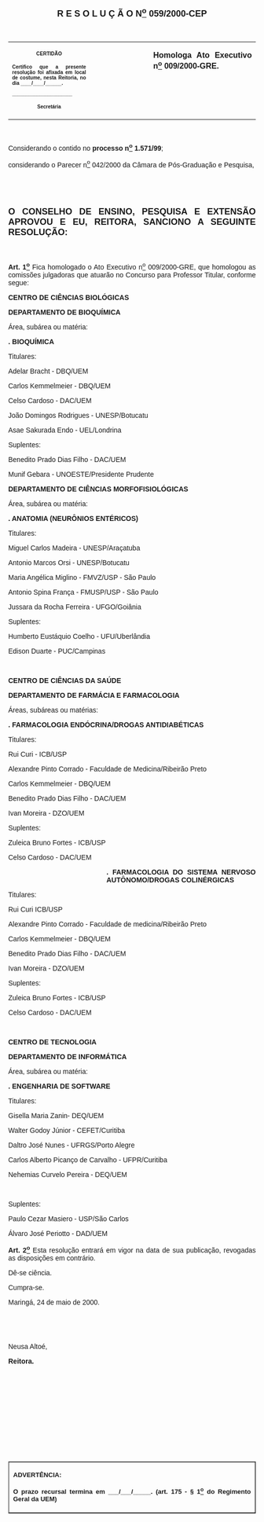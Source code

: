 <BODY LINK="#0000ff" VLINK="#800080">

<B><FONT FACE="Arial" SIZE=4><P ALIGN="CENTER">R E S O L U &Ccedil; &Atilde; O N<U><SUP>o</U></SUP> 059/2000-CEP</P>
</B></FONT><FONT FACE="Arial"><P ALIGN="JUSTIFY">&nbsp;</P></FONT>
<TABLE CELLSPACING=0 BORDER=0 CELLPADDING=7 WIDTH=593>
<TR><TD WIDTH="33%" VALIGN="TOP">
<P ALIGN="CENTER"><B><FONT FACE="Arial" SIZE=1>CERTID&Atilde;O</P>
<P ALIGN="JUSTIFY">Certifico que a presente resolu&ccedil;&atilde;o foi afixada em local de costume, nesta Reitoria, no dia ____/____/______.</P>
<P ALIGN="JUSTIFY">______________________</P>
<P ALIGN="CENTER">Secret&aacute;ria</B></FONT></TD>
<TD WIDTH="24%" VALIGN="TOP">
<P>&nbsp;</TD>
<TD WIDTH="43%" VALIGN="TOP">
<B><FONT FACE="Arial"><P ALIGN="JUSTIFY">Homologa Ato Executivo n<U><SUP>o</U></SUP> 009/2000-GRE.</B></FONT></TD>
</TR>
</TABLE>

<FONT FACE="Arial"><P ALIGN="JUSTIFY">&nbsp;</P>
<P ALIGN="JUSTIFY">&#9;Considerando o contido no <B>processo n<U><SUP>o</U></SUP> 1.571/99</B>;</P>
<P ALIGN="JUSTIFY">&#9;considerando o Parecer n<U><SUP>o</U></SUP> 042/2000 da C&acirc;mara de P&oacute;s-Gradua&ccedil;&atilde;o e Pesquisa,</P>
<P ALIGN="JUSTIFY">&nbsp;</P>
<P ALIGN="JUSTIFY">&nbsp;</P>
</FONT><B><FONT FACE="Arial" SIZE=4><P ALIGN="JUSTIFY">O CONSELHO DE ENSINO, PESQUISA E EXTENS&Atilde;O APROVOU E EU, REITORA, SANCIONO A SEGUINTE RESOLU&Ccedil;&Atilde;O:</P>
</B></FONT><FONT FACE="Arial"><P ALIGN="JUSTIFY">&nbsp;</P>
<P ALIGN="JUSTIFY">&#9;<B>Art. 1<U><SUP>o</B></U></SUP> Fica homologado o Ato Executivo n<U><SUP>o</U></SUP> 009/2000-GRE, que homologou as comiss&otilde;es julgadoras que atuar&atilde;o no Concurso para Professor Titular, conforme segue:</P>
<B><P ALIGN="JUSTIFY">CENTRO DE CI&Ecirc;NCIAS BIOL&Oacute;GICAS</P>
<P ALIGN="JUSTIFY">DEPARTAMENTO DE BIOQU&Iacute;MICA</P>
</B><P ALIGN="JUSTIFY">&Aacute;rea, sub&aacute;rea ou mat&eacute;ria:</P>
<B><P ALIGN="JUSTIFY">. BIOQU&Iacute;MICA</P>
</B><P ALIGN="JUSTIFY">Titulares:</P>
<P ALIGN="JUSTIFY">Adelar Bracht - DBQ/UEM</P>
<P ALIGN="JUSTIFY">Carlos Kemmelmeier - DBQ/UEM</P>
<P ALIGN="JUSTIFY">Celso Cardoso - DAC/UEM</P>
<P ALIGN="JUSTIFY">Jo&atilde;o Domingos Rodrigues - UNESP/Botucatu</P>
<P ALIGN="JUSTIFY">Asae Sakurada Endo - UEL/Londrina</P>
<P ALIGN="JUSTIFY">Suplentes:</P>
<P ALIGN="JUSTIFY">Benedito Prado Dias Filho - DAC/UEM</P>
<P ALIGN="JUSTIFY">Munif Gebara - UNOESTE/Presidente Prudente</P>
<B><P ALIGN="JUSTIFY">DEPARTAMENTO DE CI&Ecirc;NCIAS MORFOFISIOL&Oacute;GICAS</P>
</B><P ALIGN="JUSTIFY">&Aacute;rea, sub&aacute;rea ou mat&eacute;ria:</P>
<B><P ALIGN="JUSTIFY">. ANATOMIA (NEUR&Ocirc;NIOS ENT&Eacute;RICOS)</P>
</B><P ALIGN="JUSTIFY">Titulares:</P>
<P ALIGN="JUSTIFY">Miguel Carlos Madeira - UNESP/Ara&ccedil;atuba</P>
<P ALIGN="JUSTIFY">Antonio Marcos Orsi - UNESP/Botucatu</P>
<P ALIGN="JUSTIFY">Maria Ang&eacute;lica Miglino - FMVZ/USP - S&atilde;o Paulo</P>
<P ALIGN="JUSTIFY">Antonio Spina Fran&ccedil;a - FMUSP/USP - S&atilde;o Paulo</P>
<P ALIGN="JUSTIFY">Jussara da Rocha Ferreira - UFGO/Goi&acirc;nia</P>
<P ALIGN="JUSTIFY">Suplentes:</P>
<P ALIGN="JUSTIFY">Humberto Eust&aacute;quio Coelho - UFU/Uberl&acirc;ndia</P>
<P ALIGN="JUSTIFY">Edison Duarte - PUC/Campinas</P>
<P ALIGN="JUSTIFY">&nbsp;</P>
<B><P ALIGN="JUSTIFY">CENTRO DE CI&Ecirc;NCIAS DA SA&Uacute;DE</P>
<P ALIGN="JUSTIFY">DEPARTAMENTO DE FARM&Aacute;CIA E FARMACOLOGIA</P>
</B><P ALIGN="JUSTIFY">&Aacute;reas, sub&aacute;reas ou mat&eacute;rias:</P>
<B><P ALIGN="JUSTIFY">. FARMACOLOGIA END&Oacute;CRINA/DROGAS ANTIDIAB&Eacute;TICAS</P>
</B><P ALIGN="JUSTIFY">Titulares:</P>
<P ALIGN="JUSTIFY">Rui Curi - ICB/USP</P>
<P ALIGN="JUSTIFY">Alexandre Pinto Corrado - Faculdade de Medicina/Ribeir&atilde;o Preto </P>
<P ALIGN="JUSTIFY">Carlos Kemmelmeier - DBQ/UEM</P>
<P ALIGN="JUSTIFY">Benedito Prado Dias Filho - DAC/UEM</P>
<P ALIGN="JUSTIFY">Ivan Moreira - DZO/UEM</P>
<P ALIGN="JUSTIFY">Suplentes:</P>
<P ALIGN="JUSTIFY">Zuleica Bruno Fortes - ICB/USP</P>
<P ALIGN="JUSTIFY">Celso Cardoso - DAC/UEM</P><DIR>
<DIR>
<DIR>
<DIR>
<DIR>

<B><P ALIGN="JUSTIFY">. FARMACOLOGIA DO SISTEMA NERVOSO AUT&Ocirc;NOMO/DROGAS COLIN&Eacute;RGICAS</P></DIR>
</DIR>
</DIR>
</DIR>
</DIR>

</B><P ALIGN="JUSTIFY">Titulares:</P>
<P ALIGN="JUSTIFY">Rui Curi ICB/USP</P>
<P ALIGN="JUSTIFY">Alexandre Pinto Corrado - Faculdade de medicina/Ribeir&atilde;o Preto</P>
<P ALIGN="JUSTIFY">Carlos Kemmelmeier - DBQ/UEM</P>
<P ALIGN="JUSTIFY">Benedito Prado Dias Filho - DAC/UEM</P>
<P ALIGN="JUSTIFY">Ivan Moreira - DZO/UEM</P>
<P ALIGN="JUSTIFY">Suplentes:</P>
<P ALIGN="JUSTIFY">Zuleica Bruno Fortes - ICB/USP</P>
<P ALIGN="JUSTIFY">Celso Cardoso - DAC/UEM</P>
<P ALIGN="JUSTIFY">&nbsp;</P>
<B><P ALIGN="JUSTIFY">CENTRO DE TECNOLOGIA</P>
<P ALIGN="JUSTIFY">DEPARTAMENTO DE INFORM&Aacute;TICA</P>
</B><P ALIGN="JUSTIFY">&Aacute;rea, sub&aacute;rea ou mat&eacute;ria:</P>
<B><P ALIGN="JUSTIFY">. ENGENHARIA DE SOFTWARE</P>
</B><P ALIGN="JUSTIFY">Titulares:</P>
<P ALIGN="JUSTIFY">Gisella Maria Zanin- DEQ/UEM</P>
<P ALIGN="JUSTIFY">Walter Godoy J&uacute;nior - CEFET/Curitiba</P>
<P ALIGN="JUSTIFY">Daltro Jos&eacute; Nunes - UFRGS/Porto Alegre </P>
<P ALIGN="JUSTIFY">Carlos Alberto Pican&ccedil;o de Carvalho - UFPR/Curitiba</P>
<P ALIGN="JUSTIFY">Nehemias Curvelo Pereira - DEQ/UEM</P>
<P ALIGN="JUSTIFY">&nbsp;</P>
<P ALIGN="JUSTIFY">Suplentes:</P>
<P ALIGN="JUSTIFY">Paulo Cezar Masiero - USP/S&atilde;o Carlos</P>
<P ALIGN="JUSTIFY">&Aacute;lvaro Jos&eacute; Periotto - DAD/UEM</P>
<B><P ALIGN="JUSTIFY">Art. 2<U><SUP>o</B></U></SUP> Esta resolu&ccedil;&atilde;o entrar&aacute; em vigor na data de sua publica&ccedil;&atilde;o, revogadas as disposi&ccedil;&otilde;es em contr&aacute;rio.</P>
<P ALIGN="JUSTIFY">&#9;D&ecirc;-se ci&ecirc;ncia.</P>
<P ALIGN="JUSTIFY">&#9;Cumpra-se.</P>
<P ALIGN="JUSTIFY">Maring&aacute;, 24 de maio de 2000.</P>
<P ALIGN="JUSTIFY">&nbsp;</P>
<P ALIGN="JUSTIFY">&nbsp;</P>
<P ALIGN="JUSTIFY">Neusa Alto&eacute;,</P>
<B><P ALIGN="JUSTIFY">Reitora.</P>
<P ALIGN="JUSTIFY">&nbsp;</P>
<P ALIGN="JUSTIFY">&nbsp;</P>
<P ALIGN="JUSTIFY">&nbsp;</P>
<P ALIGN="JUSTIFY">&nbsp;</P>
<P ALIGN="JUSTIFY">&nbsp;</P>
<P ALIGN="JUSTIFY">&nbsp;</P></B></FONT>
<TABLE BORDER CELLSPACING=1 CELLPADDING=4 WIDTH=212>
<TR><TD VALIGN="TOP">
<P ALIGN="JUSTIFY"><B><FONT FACE="Arial" SIZE=2>ADVERT&Ecirc;NCIA:</P>
<P ALIGN="JUSTIFY">O prazo recursal termina em ___/___/_____. (art. 175 - § 1<U><SUP>o</U></SUP> do Regimento Geral da UEM)</B></FONT></TD>
</TR>
</TABLE>

<FONT FACE="Arial"><P>&nbsp;</P></FONT></BODY>
